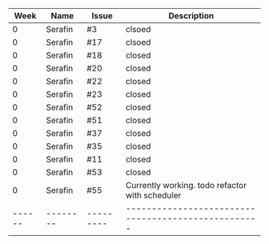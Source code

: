 |Week  |Name    |Issue    |Description                                        |
|------|--------|---------|---------------------------------------------------|
|0     |Serafin |#3       |clsoed                                             |
|0     |Serafin |#17      |clsoed                                             |
|0     |Serafin |#18      |closed                                             |
|0     |Serafin |#20      |closed                                             |
|0     |Serafin |#22      |closed                                             |
|0     |Serafin |#23      |closed                                             |
|0     |Serafin |#52      |closed                                             |
|0     |Serafin |#51      |closed                                             |
|0     |Serafin |#37      |closed                                             |
|0     |Serafin |#35      |closed                                             |
|0     |Serafin |#11      |closed                                             |
|0     |Serafin |#53      |closed                                             |
|0     |Serafin |#55      |Currently working. todo refactor with scheduler    |
|------|--------|---------|---------------------------------------------------|
